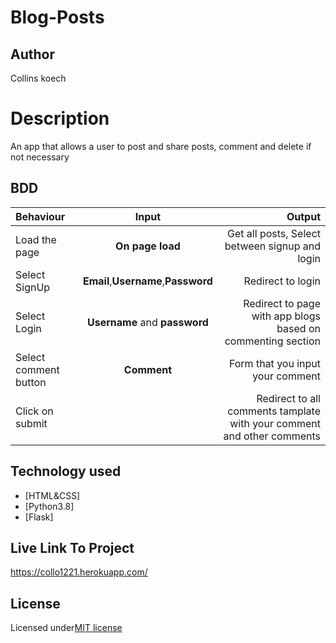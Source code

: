 # Blog-Posts

## Author

Collins koech
# Description
An app that allows a user to post and share posts, comment and delete if not necessary


## BDD

| Behaviour             |                Input                |                                                                       Output |
| :-------------------- | :---------------------------------: | ---------------------------------------------------------------------------: |
| Load the page         |          **On page load**           |                               Get all posts, Select between signup and login |
| Select SignUp         | **Email**,**Username**,**Password** |                                                            Redirect to login |
| Select Login          |    **Username** and **password**    | Redirect to page with app blogs based on  commenting section |
| Select comment button |             **Comment**             |                                             Form that you input your comment |
| Click on submit       |                                     |       Redirect to all comments tamplate with your comment and other comments |


## Technology used
- [HTML&CSS]
- [Python3.8]
- [Flask]


## Live Link To Project

https://collo1221.herokuapp.com/

## License
 
 Licensed under[MIT license](license)